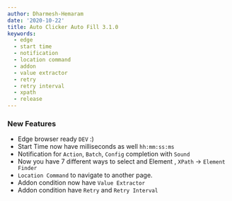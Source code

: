 ```yaml
---
author: Dharmesh-Hemaram
date: '2020-10-22'
title: Auto Clicker Auto Fill 3.1.0
keywords:
  - edge
  - start time
  - notification
  - location command
  - addon
  - value extractor
  - retry
  - retry interval
  - xpath
  - release
---
```


### New Features

- Edge browser ready `DEV` :)
- Start Time now have milliseconds as well `hh:mm:ss:ms`
- Notification for `Action`, `Batch`, `Config` completion with `Sound`
- Now you have 7 different ways to select and Element , `XPath` -> `Element Finder`
- `Location Command` to navigate to another page.
- Addon condition now have `Value Extractor`
- Addon condition have `Retry` and `Retry Interval`
